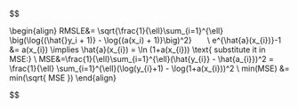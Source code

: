 $$

\begin{align}
RMSLE&= \sqrt{\frac{1}{\ell}\sum_{i=1}^{\ell} \big(\log{(\hat{}y_i + 1)} - \log{(a(x_i) + 1)}\big)^2}         \\
e^{\hat{a}(x_{i})}-1 &= a(x_{i}) \implies  \hat{a}(x_{i}) = \ln (1+a(x_{i})) \text{ substitute it in MSE:}  \\
MSE&=\frac{1}{\ell}\sum_{i=1}^{\ell}(\hat{y_{i}} - \hat{a_{i}})^2 = \frac{1}{\ell} \sum_{i=1}^{\ell}(\log(y_{i}+1) - \log(1+a(x_{i}))^2  \\
min(MSE) &= min(\sqrt{ MSE })
\end{align}

$$